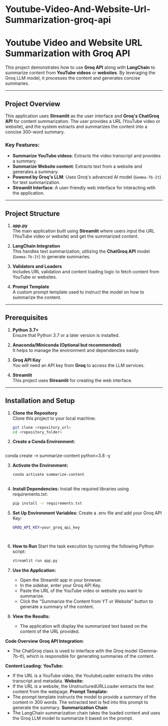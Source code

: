 # Youtube-Video-And-Website-Url-Summarization-groq-api
# Youtube Video and Website URL Summarization with Groq API

This project demonstrates how to use **Groq API** along with **LangChain** to summarize content from **YouTube videos** or **websites**. By leveraging the Groq LLM model, it processes the content and generates concise summaries.

---

## Project Overview

This application uses **Streamlit** as the user interface and **Groq's ChatGroq API** for content summarization. The user provides a URL (YouTube video or website), and the system extracts and summarizes the content into a concise 300-word summary.

### Key Features:
- **Summarize YouTube videos**: Extracts the video transcript and provides a summary.
- **Summarize Website content**: Extracts text from a website and generates a summary.
- **Powered by Groq's LLM**: Uses Groq's advanced AI model (`Gemma-7b-It`) for text summarization.
- **Streamlit Interface**: A user-friendly web interface for interacting with the application.

---

## Project Structure

1. **app.py**  
   The main application built using **Streamlit** where users input the URL (YouTube video or website) and get the summarized content.

2. **LangChain Integration**  
   This handles text summarization, utilizing the **ChatGroq API** model (`Gemma-7b-It`) to generate summaries.

3. **Validators and Loaders**  
   Includes URL validation and content loading logic to fetch content from YouTube or websites.

4. **Prompt Template**  
   A custom prompt template used to instruct the model on how to summarize the content.

---

## Prerequisites

1. **Python 3.7+**  
   Ensure that Python 3.7 or a later version is installed.

2. **Anaconda/Miniconda (Optional but recommended)**  
   It helps to manage the environment and dependencies easily.

3. **Groq API Key**  
   You will need an API key from **Groq** to access the LLM services.

4. **Streamlit**  
   This project uses **Streamlit** for creating the web interface.

---

## Installation and Setup

1. **Clone the Repository**  
   Clone this project to your local machine:
   ```bash
   git clone <repository_url>
   cd <repository_folder>

   
2. **Create a Conda Environment:**
    ```bash
  conda create -n summarize-content python=3.8 -y
   
3. **Activate the Environment:**
    ```bash
    conda activate summarize-content
  
4. **Install Dependencies:**
   Install the required libraries using requirements.txt:
    ```bash 
    pip install -r requirements.txt
   
5. **Set Up Environment Variables:**
   Create a .env file and add your Groq API Key:
    ```bash
    GROQ_API_KEY=your_groq_api_key

  
1. **How to Run**
   Start the task execution by running the following Python script:
     ```bash
     streamlit run app.py
   
2. **Use the Application:**
    - Open the Streamlit app in your browser.
    -  In the sidebar, enter your Groq API Key.
    -  Paste the URL of the YouTube video or website you want to summarize.
    -   Click the "Summarize the Content from YT or Website" button to generate a summary of the content.

3. **View the Results:**
    - The application will display the summarized text based on the content of the URL provided.
   
**Code Overview**
 **Groq API Integration:**
   - The ChatGroq class is used to interface with the Groq model (Gemma-7b-It), which is responsible for generating summaries of the content.

**Content Loading:**
**YouTube:** 
 - If the URL is a YouTube video, the YoutubeLoader extracts the video transcript and metadata.
**Website:**
 -  If the URL is a website, the UnstructuredURLLoader extracts the text content from the webpage.
**Prompt Template:**
 - The prompt template instructs the model to provide a summary of the content in 300 words. The extracted text is fed into this prompt to generate the summary.
**Summarization Chain**
 - The LangChain summarization chain takes the loaded content and uses the Groq LLM model to summarize it based on the prompt.
